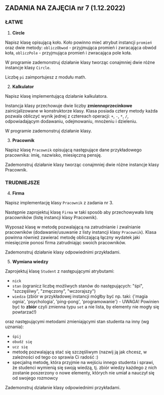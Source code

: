 ## ZADANIA NA ZAJĘCIA nr 7 (1.12.2022)

### ŁATWE

1. **Circle** 

Napisz klasę opisującą koło. Koło powinno mieć atrybut instancji `promień` oraz dwie metody: `obliczObwod` - przyjmująca promień i zwracająca obwód koła, `obliczPole` - przyjmująca promień i zwracająca pole koła.

W programie zademonstruj działanie klasy tworząc conajmniej dwie różne instancje klasy `Circle`.

Liczbę `pi` zaimportujesz z modułu math.


2. **Kalkulator**

Napisz klasę implementującą działanie kalkulatora. 

Instancja klasy przechowuje dwie liczby **zmiennoprzecinkowe** zainicjalizowane w konstruktorze klasy. Klasa posiada cztery metody każda pozwala obliczyć wynik jednej z cztereach operacji: `+`, `-`, `*`, `/`, odpowiadającym dodawaniu, odejmowaniu, mnożeniu i dzieleniu. 

W programie zademonstruj działanie klasy.


3. **Pracownik**

Napisz klasę `Pracownik` opisującą następujące dane przykładowego pracownika: imię, nazwisko, miesięczną pensję.

Zademonstruj działanie klasy tworząc conajmniej dwie różne instancje klasy Pracownik.



### TRUDNIEJSZE

4. **Firma**

Napisz implementację klasy `Pracownik` z zadania nr 3. 

Następnie zaprojektuj klasę `Firma` w taki sposób aby przechowywała listę pracowników (listę instancji klasy Pracownik). 

Wyposaż klasę w metodę pozwalającą na zatrudnianie i zwalnianie pracowników (dodawanie/usuwanie z listy instancji klasy `Pracownik`). 
Klasa powinna również zawierać metodę obliczającą łączny wydatek jaki miesięcznie ponosi firma zatrudniając swoich pracowników.

Zademonstruj działanie klasy odpowiednimi przykładami.


5. **Wymiana wiedzy**

Zaprojektuj klasę `Student` z następującymi atrybutami:
  
  * `nick`
  * `stan` (ogranicz liczbę możliwych stanów do następujących: "śpi", "szczęśliwy", "zmęczony", "wczorajszy") 
  * `wiedza` (zbiór w przykładowej instancji mógłby być np. taki: {'magia ognia', 'psychologia', 'ping-pong', 'programowanie'} - UWAGA! Powinien być to **zbiór** czyli zmienna typu `set` a nie lista, by elementy nie mogły się powtarzać!)

oraz następującymi metodami zmieniającymi stan studenta na inny (wg uznania):
  
  * `śpij`
  * `obudź się`
  * `ucz się`
  * metodę pozwalającą stać się szczęśliwym (nazwij ją jak chcesz, w zależności od tego co sprawia Ci radość :)  
  * specjalną metodę, która przyjmie na wejściu innego studenta i sprawi, że studenci wymienią się swoją wiedzą, tj. zbiór wiedzy każdego z nich zostanie poszerzony o nowe elementy, których nie umiał a nauczył się od swojego rozmowcy 

Zademonstruj działanie klasy odpowiednimi przykładami.
